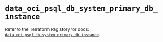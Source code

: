 # `data_oci_psql_db_system_primary_db_instance`

Refer to the Terraform Registory for docs: [`data_oci_psql_db_system_primary_db_instance`](https://registry.terraform.io/providers/oracle/oci/6.18.0/docs/data-sources/psql_db_system_primary_db_instance).
